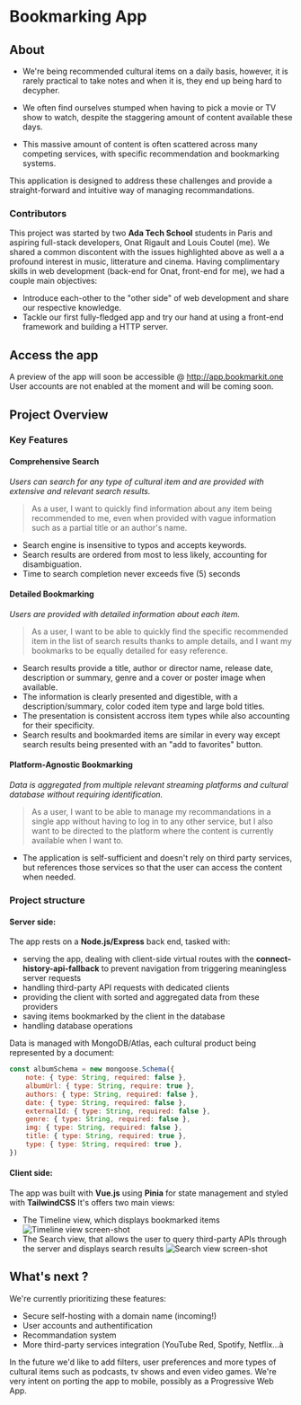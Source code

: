 # Bookmarking App
## About
- We're being recommended cultural items on a daily basis, however, it is rarely practical to take notes and when it is, they end up being hard to decypher.

- We often find ourselves stumped when having to pick a movie or TV show to watch, despite the staggering amount of content available these days.

- This massive amount of content is often scattered across many competing services, with specific recommendation and bookmarking systems.

This application is designed to address these challenges and provide a straight-forward and intuitive way of managing recommandations.

### Contributors
This project was started by two **Ada Tech School** students in Paris and aspiring full-stack developers, Onat Rigault and Louis Coutel (me). We shared a common discontent with the issues highlighted above as well a a profound interest in music, litterature and cinema. Having complimentary skills in web development (back-end for Onat, front-end for me), we had a couple main objectives:
- Introduce each-other to the "other side" of web development and share our respective knowledge.
- Tackle our first fully-fledged app and try our hand at using a front-end framework and building a HTTP server.

## Access the app
A preview of the app will soon be accessible @ http://app.bookmarkit.one
User accounts are not enabled at the moment and will be coming soon.

## Project Overview
### Key Features
#### Comprehensive Search
*Users can search for any type of cultural item and are provided with extensive and relevant search results.*
> As a user, I want to quickly find information about any item being recommended to me, even when provided with vague information such as a partial title or an author's name.
- Search engine is insensitive to typos and accepts keywords.
- Search results are ordered from most to less likely, accounting for disambiguation.
- Time to search completion never exceeds five (5) seconds 
    
#### Detailed Bookmarking
*Users are provided with detailed information about each item.*
> As a user, I want to be able to quickly find the specific recommended item in the list of search results thanks to ample details, and I want my bookmarks to be equally detailed for easy reference.
- Search results provide a title, author or director name, release date, description or summary, genre and a cover or poster image when available.
- The information is clearly presented and digestible, with a description/summary, color coded item type and large bold titles.
- The presentation is consistent accross item types while also accounting for their specificity.
- Search results and bookmarded items are similar in every way except search results being presented with an "add to favorites" button.
        
#### Platform-Agnostic Bookmarking
*Data is aggregated from multiple relevant streaming platforms and cultural database without requiring identification.*
> As a user, I want to be able to manage my recommandations in a single app without having to log in to any other service, but I also want to be directed to the platform where the content is currently available when I want to.
- The application is self-sufficient and doesn't rely on third party services, but references those services so that the user can access the content when needed.

### Project structure
#### Server side:
The app rests on a **Node.js/Express** back end, tasked with:
- serving the app, dealing with client-side virtual routes with the **connect-history-api-fallback** to prevent navigation from triggering meaningless server requests
- handling third-party API requests with dedicated clients
- providing the client with sorted and aggregated data from these providers
- saving items bookmarked by the client in the database
- handling database operations

Data is managed with MongoDB/Atlas, each cultural product being represented by a document:

```javascript
const albumSchema = new mongoose.Schema({
    note: { type: String, required: false },
    albumUrl: { type: String, require: true },
    authors: { type: String, required: false },
    date: { type: String, required: false },
    externalId: { type: String, required: false },
    genre: { type: String, required: false },
    img: { type: String, required: false },
    title: { type: String, required: true },
    type: { type: String, required: true },
})
```

#### Client side:
The app was built with **Vue.js** using **Pinia** for state management and styled with **TailwindCSS**
It's offers two main views:
- The Timeline view, which displays bookmarked items
![Timeline view screen-shot](https://ibb.co/K0STBhV)
- The Search view, that allows the user to query third-party APIs through the server and displays search results
![Search view screen-shot](https://ibb.co/px6gJGf)

## What's next ?
We're currently prioritizing these features:
- Secure self-hosting with a domain name (incoming!)
- User accounts and authentification
- Recommandation system
- More third-party services integration (YouTube Red, Spotify, Netflix...à

In the future we'd like to add filters, user preferences and more types of cultural items such as podcasts, tv shows and even video games. We're very intent on porting the app to mobile, possibly as a Progressive Web App.
